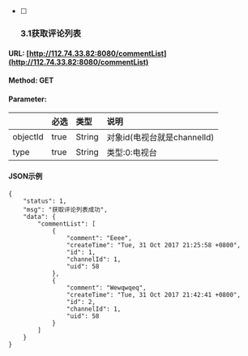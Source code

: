 * [ ] ### 3.1获取评论列表

#### URL: [http://112.74.33.82:8080/commentList](http://112.74.33.82:8080/commentList)

#### Method: GET

#### Parameter:

|  | 必选 | 类型 | 说明 |
| :--- | :--- | :--- | :--- |
| objectId | true | String | 对象id\(电视台就是channelId\) |
| type | true | String | 类型:0:电视台 |

#### JSON示例

```
{
    "status": 1,
    "msg": "获取评论列表成功",
    "data": {
        "commentList": [
            {
                "comment": "Eeee",
                "createTime": "Tue, 31 Oct 2017 21:25:58 +0800",
                "id": 1,
                "channelId": 1,
                "uid": 58
            },
            {
                "comment": "Wewqwqeq",
                "createTime": "Tue, 31 Oct 2017 21:42:41 +0800",
                "id": 2,
                "channelId": 1,
                "uid": 58
            }
        ]
    }
}
```



